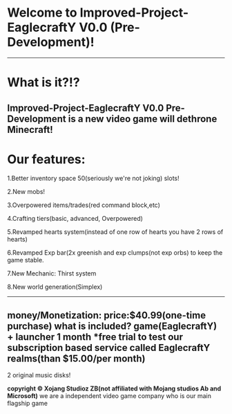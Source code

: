 # Welcome to Improved-Project-EaglecraftY V0.0 (Pre-Development)!
------------------------------------------------------------------
# What is it?!?
Improved-Project-EaglecraftY V0.0 Pre-Development 
is a new video game will dethrone Minecraft!
------------------------------------------------------------------
# Our features:
1.Better inventory space 50(seriously we're not joking) slots!

2.New mobs!

3.Overpowered items/trades(red command block,etc)

4.Crafting tiers(basic, advanced, Overpowered)

5.Revamped hearts system(instead of one row of hearts you have 2 rows of hearts)

6.Revamped Exp bar(2x greenish and exp clumps(not exp orbs) to keep the game stable.

7.New Mechanic: Thirst system

8.New world generation(Simplex)

-------------------------------------------------------------------
money/Monetization:
price:$40.99(one-time purchase)
what is included?
game(EaglecraftY) + launcher
1 month ***free trial** to test our subscription based service called EaglecraftY realms(than $15.00/per month)
--------------------------------------------------------------------
2 original music disks!

**copyright ©️ Xojang Studioz ZB(not affiliated with Mojang studios Ab and Microsoft)**
we are a independent video game company who is our main flagship game 
